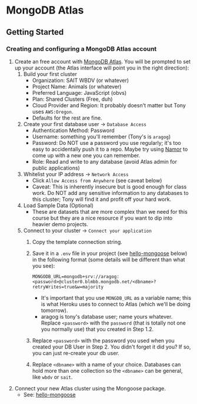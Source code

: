 # MongoDB Atlas
## Getting Started

### Creating and configuring a MongoDB Atlas account
1. Create an free account with [MongoDB Atlas](https://www.mongodb.com/cloud/atlas). You will be prompted to set up your account (the Atlas interface will point you in the right direction):
    1. Build your first cluster
        - Organization: SAIT WBDV (or whatever)
        - Project Name: Animals (or whatever)
        - Preferred Language: JavaScript (obvs)
        - Plan: Shared Clusters (Free, duh)
        - Cloud Provider and Region: It probably doesn't matter but Tony uses `AWS:Oregon`.
        - Defaults for the rest are fine.
    2. Create your first database user -> `Database Access`
        - Authentication Method: Password
        - Username: something you'll remember (Tony's is `aragog`)
        - Password: Do NOT use a password you use regularly; it's too easy to accidentally push it to a repo. Maybe try using [Namor](https://acidtone.github.io/namor/) to come up with a new one you can remember.
        - Role: Read and write to any database (avoid Atlas admin for public applications)
    3. Whitelist your IP address -> `Network Access`
        - Click `Allow Access from Anywhere` (see caveat below)
        - Caveat: This is inherently insecure but is good enough for class work. Do NOT add any sensitive information to any databases to this cluster; Tony will find it and profit off your hard work.
    4. Load Sample Data (Optional)
        - These are datasets that are more complex than we need for this course but they are a nice resource if you want to dip into heavier demo projects.
    5. Connect to your cluster -> `Connect your application`
        1. Copy the template connection string.
        2. Save it in a `.env` file in your project (see [hello-mongoose](hello-mongoose) below) in the following format (some details will be different than what you see):

            ```
            MONGODB_URL=mongodb+srv://aragog:<password>@cluster0.blmbb.mongodb.net/<dbname>?retryWrites=true&w=majority
            ```

            - It's important that you use `MONGDB_URL` as a variable name; this is what Heroku uses to connect to Atlas (which we'll be doing tomorrow).
            - aragog is tony's database user; name yours whatever. Replace `<password>` with the `password` (that is totally not one you normally use) that you created in Step 1.2.
        3. Replace `<password>` with the password you used when you created your DB User in Step 2. You didn't forget it did you? If so, you can just re-create your db user.
        4. Replace `<dbname>` with a name of your choice. Databases can hold more than one collection so the `<dbname>` can be general, like `wbdv` or `sait`.
2. Connect your new Atlas cluster using the Mongoose package.
    - See: [hello-mongoose](hello-mongoose)